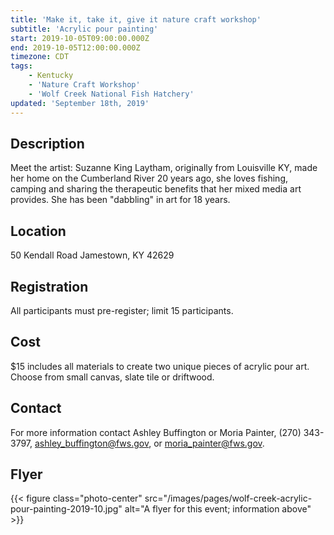 ```yaml
---
title: 'Make it, take it, give it nature craft workshop'
subtitle: 'Acrylic pour painting'
start: 2019-10-05T09:00:00.000Z
end: 2019-10-05T12:00:00.000Z
timezone: CDT
tags:
    - Kentucky
    - 'Nature Craft Workshop'
    - 'Wolf Creek National Fish Hatchery'
updated: 'September 18th, 2019'
---
```


## Description

Meet the artist: Suzanne King Laytham, originally from Louisville KY, made her home on the Cumberland River 20 years ago, she loves fishing, camping and sharing the therapeutic benefits that her mixed media art provides. She has been "dabbling" in art for 18 years.

## Location

50 Kendall Road Jamestown, KY 42629

## Registration

All participants must pre-register; limit 15 participants.

## Cost

$15 includes all materials to create two unique pieces of acrylic pour art. Choose from small canvas, slate tile or driftwood.

## Contact

For more information contact Ashley Buffington or Moria Painter, (270) 343-3797, [ashley_buffington@fws.gov](mailto:ashley_buffington@fws.gov), or [moria_painter@fws.gov](mailto:moria_painter@fws.gov).

## Flyer

{{< figure class="photo-center" src="/images/pages/wolf-creek-acrylic-pour-painting-2019-10.jpg" alt="A flyer for this event; information above" >}}
